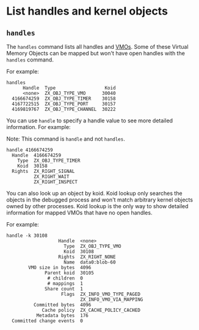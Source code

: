 # List handles and kernel objects

## `handles`

The `handles` command lists all handles and [VMOs][vmo-docs]. Some of these
Virtual Memory Objects can be mapped but won't have open handles with the
`handles` command.

For example:

```none {: .devsite-terminal data-terminal-prefix="[zxdb]" }
handles
      Handle  Type                  Koid
      <none>  ZX_OBJ_TYPE_VMO      30040
  4166674259  ZX_OBJ_TYPE_TIMER    30158
  4167722515  ZX_OBJ_TYPE_PORT     30157
  4169819767  ZX_OBJ_TYPE_CHANNEL  30222
```

You can use `handle` to specify a handle value to see more detailed information.
For example:

Note: This command is `handle` and not `handles`.

```none {: .devsite-terminal data-terminal-prefix="[zxdb]" }
handle 4166674259
  Handle  4166674259
    Type  ZX_OBJ_TYPE_TIMER
    Koid  30158
  Rights  ZX_RIGHT_SIGNAL
          ZX_RIGHT_WAIT
          ZX_RIGHT_INSPECT
```

You can also look up an object by koid. Koid lookup only searches the objects
in the debugged process and won't match arbitrary kernel objects owned by other
processes. Koid lookup is the only way to show detailed information for mapped
VMOs that have no open handles.

For example:

```none {: .devsite-terminal data-terminal-prefix="[zxdb]" }
handle -k 30108
                   Handle  <none>
                     Type  ZX_OBJ_TYPE_VMO
                     Koid  30108
                   Rights  ZX_RIGHT_NONE
                     Name  data0:blob-60
        VMO size in bytes  4096
              Parent koid  30105
               # children  0
               # mappings  1
              Share count  1
                    Flags  ZX_INFO_VMO_TYPE_PAGED
                           ZX_INFO_VMO_VIA_MAPPING
          Committed bytes  4096
             Cache policy  ZX_CACHE_POLICY_CACHED
           Metadata bytes  176
  Committed change events  0
```

[vmo-docs]: /docs/reference/kernel_objects/vm_object.md
